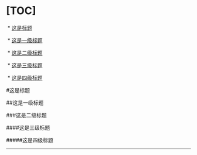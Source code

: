 

[TOC]
============================
  * [这是标题](#这是标题)
  
  * [这是一级标题](##这是一级标题)
  
  * [这是二级标题](###这是二级标题)
  
  * [这是三级标题](####这是三级标题)
  
  * [这是四级标题](#####这是四级标题)


#这是标题














##这是一级标题
























###这是二级标题

















####这是三级标题

















#####这是四级标题


----------
